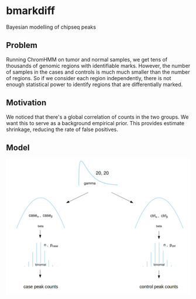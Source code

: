 # bmarkdiff
Bayesian modelling of chipseq peaks

## Problem  

Running ChromHMM on tumor and normal samples, we get tens of thousands of genomic regions with identifiable marks. However, the number of samples in the cases and controls is much much smaller than the number of regions. So if we consider each region independently, there is not enough statistical power to identify regions that are differentially marked. 

## Motivation  

We noticed that there's a global correlation of counts in the two groups. We want this to serve as a background empirical prior. This provides estimate shrinkage, reducing the rate of false positives.

## Model

![Kruschke diagram](www/bmarkdiff_diagram.png)
